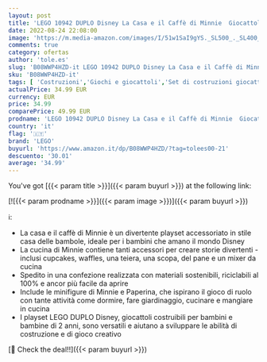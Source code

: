```yaml
---
layout: post
title: 'LEGO 10942 DUPLO Disney La Casa e il Caffè di Minnie  Giocattoli Costruibili per Bambini dai 2 Anni  Idea Regalo per Compleanno con Personaggio di Paperina'
date: 2022-08-24 22:08:00
image: 'https://m.media-amazon.com/images/I/51w1SaI9gYS._SL500_._SL400_.jpg'
comments: true
category: ofertas
author: 'tole.es'
slug: 'B08WWP4HZD-it LEGO 10942 DUPLO Disney La Casa e il Caffè di Minnie...'
sku: 'B08WWP4HZD-it'
tags: [ 'Costruzioni','Giochi e giocattoli','Set di costruzioni giocattolo','lego','🇮🇹', ]
actualPrice: 34.99 EUR
currency: EUR
price: 34.99
comparePrice: 49.99 EUR
prodname: 'LEGO 10942 DUPLO Disney La Casa e il Caffè di Minnie  Giocattoli Costruibili per Bambini dai 2 Anni  Idea Regalo per Compleanno con Personaggio di Paperina'
country: 'it'
flag: '🇮🇹'
brand: 'LEGO'
buyurl: 'https://www.amazon.it/dp/B08WWP4HZD/?tag=tolees00-21'
descuento: '30.01'
average: '34.99'
---
```


You've got [{{< param title >}}]({{< param buyurl >}}) at the following link:

[![{{< param prodname >}}]({{< param image >}})]({{< param buyurl >}})

ℹ️:

- La casa e il caffè di Minnie è un divertente playset accessoriato in stile casa delle bambole, ideale per i bambini che amano il mondo Disney
- La cucina di Minnie contiene tanti accessori per creare storie divertenti - inclusi cupcakes, waffles, una teiera, una scopa, del pane e un mixer da cucina
- Spedito in una confezione realizzata con materiali sostenibili, riciclabili al 100% e ancor più facile da aprire
- Include le minifigure di Minnie e Paperina, che ispirano il gioco di ruolo con tante attività come dormire, fare giardinaggio, cucinare e mangiare in cucina
- I playset LEGO DUPLO Disney, giocattoli costruibili per bambini e bambine di 2 anni, sono versatili e aiutano a sviluppare le abilità di costruzione e di gioco creativo

[🛒 Check the deal!!]({{< param buyurl >}})
